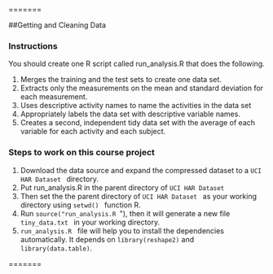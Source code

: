 
=======

##Getting and Cleaning Data

### Instructions 
You should create one R script called run_analysis.R that does the following. 
1. Merges the training and the test sets to create one data set.
2. Extracts only the measurements on the mean and standard deviation for each measurement. 
3. Uses descriptive activity names to name the activities in the data set
4. Appropriately labels the data set with descriptive variable names. 
5. Creates a second, independent tidy data set with the average of each variable for each activity and each subject. 


### Steps to work on this course project

1. Download the data source and expand the compressed dataset to a  <code>UCI HAR Dataset </code> directory.
2. Put run_analysis.R in the parent directory of  <code>UCI HAR Dataset </code>
3. Then set the the parent directory of  <code>UCI HAR Dataset </code> as your working directory using  <code>setwd() </code> function R.
4. Run  <code>source("run_analysis.R </code>"), then it will generate a new file  <code>tiny_data.txt </code> in your working directory.
5. <code>run_analysis.R </code> file will help you to install the dependencies automatically. It depends on  <code>library(reshape2)</code> and  <code>library(data.table)</code>.

=======
 
